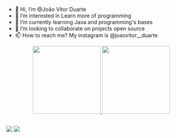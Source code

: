 - 👋 Hi, I’m @João Vitor Duarte
- 👀 I’m interested in Learn more of programming
- 🌱 I’m currently learning Java and programming's bases
- 💞️ I’m looking to collaborate on projects open source
- 📫 How to reach me? My instagram is @joaovitor__duarte

<div align="center">
  <a href="https://github.com/40777">
  <img height="180em" src="https://github-readme-stats.vercel.app/api?username=40777&show_icons=true&theme=dark&include_all_commits=true&count_private=true"/>
  <img height="180em" src="https://github-readme-stats.vercel.app/api/top-langs/?username=40777&layout=compact&langs_count=7&theme=dark"/>
</div>

## 
  
<div> 
<a href="https://instagram.com/joaovitor__duarte" target="_blank"><img src="https://img.shields.io/badge/-Instagram-%23E4405F?style=for-the-badge&logo=instagram&logoColor=white" target="_blank"></a>
<a href="https://www.linkedin.com/in/joão-vitor-d-0b835a22b" target="_blank"><img src="https://img.shields.io/badge/-LinkedIn-%230077B5?style=for-the-badge&logo=linkedin&logoColor=white" target="_blank"></a>
</div>
